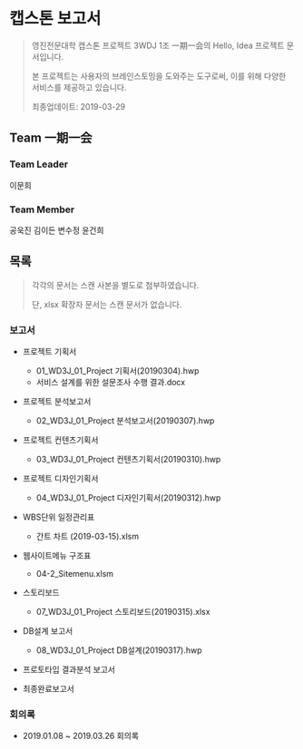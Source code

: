 # 캡스톤 보고서

> 영진전문대학 캡스톤 프로젝트 3WDJ 1조 一期一会의 Hello, Idea 프로젝트 문서입니다.
>
> 본 프로젝트는 사용자의 브레인스토밍을 도와주는 도구로써, 이를 위해 다양한 서비스를 제공하고 있습니다.
>
> 최종업데이트: 2019-03-29

## Team 一期一会

### Team Leader

이문희

### Team Member

공욱진 김이든 변수정 윤건희

## 목록

> 각각의 문서는 스캔 사본을 별도로 첨부하였습니다.
>
> 단, xlsx 확장자 문서는 스캔 문서가 없습니다.

### 보고서

- 프로젝트 기획서

  - 01_WD3J_01_Project 기획서(20190304).hwp
  - 서비스 설계를 위한 설문조사 수행 결과.docx

- 프로젝트 분석보고서

  - 02_WD3J_01_Project 분석보고서(20190307).hwp

- 프로젝트 컨텐츠기획서

  - 03_WD3J_01_Project 컨텐츠기획서(20190310).hwp

- 프로젝트 디자인기획서

  - 04_WD3J_01_Project 디자인기획서(20190312).hwp

- WBS단위 일정관리표

  - 간트 차트 (2019-03-15).xlsm

- 웹사이트메뉴 구조표

  - 04-2_Sitemenu.xlsm

- 스토리보드

  - 07_WD3J_01_Project 스토리보드(20190315).xlsx

- DB설계 보고서

  - 08_WD3J_01_Project DB설계(20190317).hwp

- 프로토타입 결과분석 보고서

- 최종완료보고서

### 회의록

- 2019.01.08 ~ 2019.03.26 회의록

